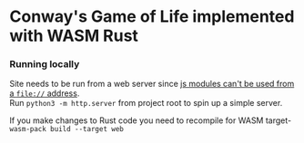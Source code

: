 # Conway's Game of Life implemented with WASM Rust

### Running locally
Site needs to be run from a web server since [js modules can't be used from a `file://` address](https://developer.mozilla.org/en-US/docs/Web/JavaScript/Guide/Modules#other_differences_between_modules_and_classic_scripts).  
Run `python3 -m http.server` from project root to spin up a simple server.

If you make changes to Rust code you need to recompile for WASM target- `wasm-pack build --target web`
